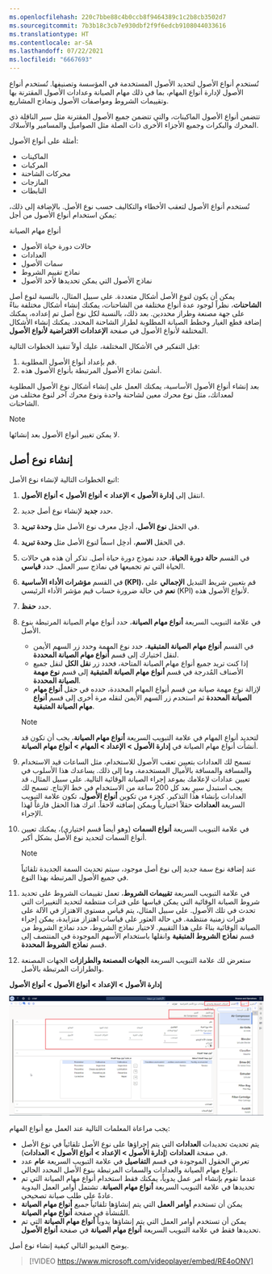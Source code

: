 ```yaml
---
ms.openlocfilehash: 220c7bbe88c4b0ccb8f9464389c1c2b8cb3502d7
ms.sourcegitcommit: 7b3b18c3cb7e930dbf2f9f6edcb9108044033616
ms.translationtype: HT
ms.contentlocale: ar-SA
ms.lasthandoff: 07/22/2021
ms.locfileid: "6667693"
---
```

تُستخدم أنواع الأصول لتحديد الأصول المستخدمة في المؤسسة وتصنيفها. تُستخدم أنواع الأصول لإدارة أنواع المهام، بما في ذلك مهام الصيانة وعدادات الأصول المقترنة بها وتقييمات الشروط ومواصفات الأصول ونماذج المشاريع.

تتضمن أنواع الأصول الماكينات، والتي تتضمن جميع الأصول المقترنة مثل سير الناقلة ذي المحرك والبكرات وجميع الأجزاء الأخرى ذات الصلة مثل الصواميل والمسامير والأسلاك. 

أمثلة على أنواع الأصول:

- الماكينات 
- المركبات
- محركات الشاحنة
- المازجات
- النابطات

تُستخدم أنواع الأصول لتعقب الأخطاء والتكاليف حسب نوع الأصل. بالإضافة إلى ذلك، يمكن استخدام أنواع الأصول من أجل:

أنواع مهام الصيانة

- حالات دورة حياة الأصول
- العدادات
- سمات الأصول
- نماذج تقييم الشروط
- نماذج الأصول التي يمكن تحديدها لأحد الأصول 

يمكن أن يكون لنوع الأصل أشكال متعددة. على سبيل المثال، بالنسبة لنوع أصل **الشاحنات**، نظراً لوجود عدة أنواع مختلفة من الشاحنات، يمكنك إنشاء أشكال مختلفة بناءً على جهة مصنعة وطراز محددين. بعد ذلك، بالنسبة لكل نوع أصل تم إعداده، يمكنك إضافة قطع الغيار وخطط الصيانة المطلوبة لطراز الشاحنة المحدد. يمكنك إنشاء الأشكال المختلفة لأنواع الأصول في صفحة **الإعدادات الافتراضية لأنواع الأصول**.

قبل التفكير في الأشكال المختلفة، عليك أولاً تنفيذ الخطوات التالية:

1.  قم بإعداد أنواع الأصول المطلوبة. 
2.  أنشئ نماذج الأصول المرتبطة بأنواع الأصول هذه. 


بعد إنشاء أنواع الأصول الأساسية، يمكنك العمل على إنشاء أشكال نوع الأصول المطلوبة لمعداتك، مثل نوع محرك معين لشاحنة واحدة ونوع محرك آخر لنوع مختلف من الشاحنات.

> [!NOTE]
> لا يمكن تغيير أنواع الأصول بعد إنشائها.


## <a name="create-an-asset-type"></a>إنشاء نوع أصل
اتبع الخطوات التالية لإنشاء نوع الأصل:

1.  انتقل إلى **إدارة الأصول > الإعداد > أنواع الأصول > أنواع الأصول**.
2.  حدد **جديد** لإنشاء نوع أصل جديد.
3.  في الحقل **نوع الأصل**، أدخِل معرف نوع الأصل مثل **وحدة تبريد**.
4.  في الحقل **الاسم**، أدخِل اسماً لنوع الأصل مثل **وحدة تبريد**.
5.  في القسم **حالة دورة الحياة**، حدد نموذج دورة حياة أصل. تذكر أن هذه هي حالات الحياة التي تم تجميعها في نماذج سير العمل. حدد **قياسي**.
6.  في القسم **مؤشرات الأداء الأساسية (KPI)**، قم بتعيين شريط التبديل **الإجمالي** على **نعم** في حالة ضرورة حساب قيم مؤشر الأداء الرئيسي (KPI) لأنواع الأصول هذه.
7.  حدد **حفظ**.
8.  في علامة التبويب السريعة **أنواع مهام الصيانة**، حدد أنواع مهام الصيانة المرتبطة بنوع الأصل. 
    - في القسم **أنواع مهام الصيانة المتبقية**، حدد نوع المهمة وحدد زر السهم الأيمن لنقل اختيارك إلى قسم **أنواع مهام الصيانة المحددة**.
    - إذا كنت تريد جميع أنواع مهام الصيانة المتاحة، فحدد زر **نقل الكل** لنقل جميع الأصناف المُدرجة في قسم **أنواع مهام الصيانة المتبقية** إلى قسم **نوع مهمة الصيانة المحددة**. 
    - لإزالة نوع مهمة صيانة من قسم أنواع المهام المحددة، حدده في حقل **أنواع مهام الصيانة المحددة** ثم استخدم زر السهم الأيمن لنقله مرة أخرى إلى قسم **أنواع مهام الصيانة المتبقية**.

    > [!NOTE]
    > لتحديد أنواع المهام في علامة التبويب السريعة **أنواع مهام الصيانة**، يجب أن تكون قد أنشأت أنواع مهام الصيانة في **إدارة الأصول > الإعداد > المهام > أنواع مهام الصيانة**.

9.  تسمح لك العدادات بتعيين تعقب الأصول للاستخدام، مثل الساعات قيد الاستخدام والمسافة والمسافة بالأميال المستخدمة، وما إلى ذلك. يساعدك هذا الأسلوب في تعيين عدادات لإعلامك بموعد إجراء الصيانة الوقائية التالية. على سبيل المثال، قد يجب استبدل سيرٍ بعد كل 200 ساعة من الاستخدام في خط الإنتاج. تسمح لك العدادات بإنشاء هذا التذكير. كجزء من تكوين **أنواع الأصول**، تكون علامة التبويب السريعة **العدادات** حقلاً اختيارياً ويمكن إضافته لاحقاً. اترك هذا الحقل فارغاً لهذا الإجراء.
10. في علامة التبويب السريعة **أنواع السمات** (وهو أيضاً قسم اختياري)، يمكنك تعيين أنواع السمات لتحديد نوع الأصل بشكل أكبر.
    > [!NOTE]
    > عند إضافة نوع سمة جديد إلى نوع أصل موجود، سيتم تحديث السمة الجديدة تلقائياً في جميع الأصول المرتبطة بهذا النوع.
11. في علامة التبويب السريعة **تقييمات الشروط**، تعمل تقييمات الشروط على تحديد شروط الصيانة الوقائية التي يمكن قياسها على فترات منتظمة لتحديد التغييرات التي تحدث في تلك الأصول. على سبيل المثال، يتم قياس مستوي الاهتزاز في الآلة على فترات زمنية منتظمة. في حالة العثور على قياسات اهتزاز متزايدة، يمكن إجراء الصيانة الوقائية بناءً على هذا التقييم. لاختيار نماذج الشروط، حدد نماذج الشروط من قسم **نماذج الشروط المتبقية** وانقلها باستخدام الأسهم الموجودة في المنتصف إلى قسم **نماذج الشروط المحددة**. 
12. ستعرض لك علامة التبويب السريعة **الجهات المصنعة والطرازات** الجهات المصنعة والطرازات المرتبطة بالأصل. 

**إدارة الأصول > الإعداد > أنواع الأصول > أنواع الأصول**
 
[![لقطة شاشة لصفحة أنواع الأصول تعرض علامة التبويب السريعة "جهات التصنيع والطرازات".](../media/asset-types-ssm.png)](../media/asset-types-ssm.png#lightbox)


يجب مراعاة المعلمات التالية عند العمل مع أنواع المهام:

- يتم تحديث تحديدات **العدادات** التي يتم إجراؤها على نوع الأصل تلقائياً في نوع الأصل في صفحة **العدادات** (**إدارة الأصول > الإعداد > أنواع الأصول > العدادات**).
- تعرض الحقول الموجودة في قسم **التفاصيل** في علامة التبويب السريعة **عام** عدد أنواع مهام الصيانة والعدادات والسمات المرتبطة بنوع الأصل المحدد الحالي.
- عندما تقوم بإنشاء أمر عمل يدوياً، يمكنك فقط استخدام أنواع مهام الصيانة التي تم تحديدها في علامة التبويب السريعة **أنواع مهام الصيانة**. تشتمل أوامر العمل اليدوية عادةً على طلب صيانة تصحيحي. 
- يمكن أن تستخدم **أوامر العمل** التي يتم إنشاؤها تلقائياً *جميع* **أنواع مهام الصيانة** المُنشأة في صفحة **أنواع مهام الصيانة**. 
- يمكن أن تستخدم أوامر العمل التي يتم إنشاؤها يدوياً **أنواع مهام الصيانة** التي تم تحديدها فقط في علامة التبويب السريعة **أنواع مهام الصيانة** في صفحة **أنواع الأصول**.


يوضح الفيديو التالي كيفية إنشاء نوع أصل.
 
> [!VIDEO https://www.microsoft.com/videoplayer/embed/RE4oONV]


